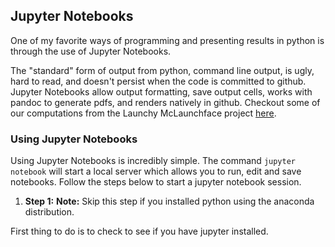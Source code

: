 ## Jupyter Notebooks

One of my favorite ways of programming and presenting results in python is through the use of Jupyter Notebooks.

The "standard" form of output from python, command line output, is ugly, hard to read, and doesn't persist when the code is committed to github. Jupyter Notebooks allow output formatting, save output cells, works with pandoc to generate pdfs, and renders natively in github. Checkout some of our computations from the Launchy McLaunchface project [here]().

### Using Jupyter Notebooks
Using Jupyter Notebooks is incredibly simple. The command <code>jupyter notebook</code> will start a local server which allows you to run, edit and save notebooks. Follow the steps below to start a jupyter notebook session.

1. __Step 1:__
__Note:__ Skip this step if you installed python using the anaconda distribution.

First thing to do is to check to see if you have jupyter installed.
